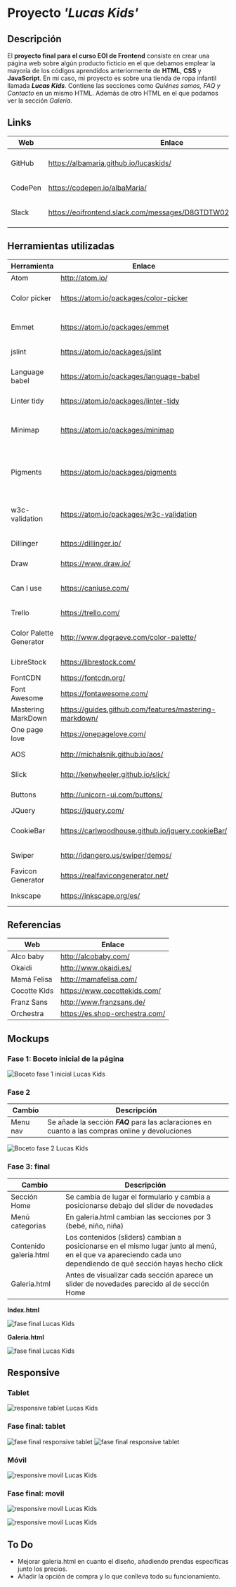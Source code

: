 # **Proyecto _'Lucas Kids'_**



## Descripción
El **proyecto final para el curso EOI de Frontend** consiste en crear una página web sobre algún producto ficticio en el que debamos emplear la mayoría de los códigos aprendidos anteriormente de **HTML**, **CSS** y **JavaScript**.
En mi caso, mi proyecto es sobre una tienda de ropa infantil llamada _**Lucas Kids**_. Contiene las secciones como _Quiénes somos, FAQ y Contacto_ en un mismo HTML. Además de otro HTML en el que podamos ver la sección _Galería_.

## Links
Web | Enlace | Descripción
------------ | ------------- | -------------
GitHub | https://albamaria.github.io/lucaskids/ | GitHub pages _'Lucas Kids'_
CodePen | https://codepen.io/albaMaria/ | Usuario CodePen
Slack | https://eoifrontend.slack.com/messages/D8GTDTW02/team/U8G7YBJKS/ | Usuario Slack *EOI Frontend*

## Herramientas utilizadas
Herramienta | Enlace | Descripción
------------ | ------------- | -------------
Atom | http://atom.io/| Editor de texto
Color picker | https://atom.io/packages/color-picker | Plugin para seleccionar color
Emmet | https://atom.io/packages/emmet | Plugin para mejorar el flujo de trabajo
jslint | https://atom.io/packages/jslint | Plugin informe de errores
Language babel | https://atom.io/packages/language-babel | Plugin gramática del lenguaje
Linter tidy | https://atom.io/packages/linter-tidy | Plugin para Atom
Minimap | https://atom.io/packages/minimap | Plugin para la vista previa del código fuente completo
Pigments | https://atom.io/packages/pigments | Plugin para mostrar colores en proyectos y archivos
w3c-validation | https://atom.io/packages/w3c-validation | Plugin validación archivos HTML y CSS
Dillinger | https://dillinger.io/ | Para editar el README
Draw | https://www.draw.io/ | Para crear los Mockups
Can I use |https://caniuse.com/ | Verificar soporte en navegadores
Trello | https://trello.com/ | Para organizar el trabajo
Color Palette Generator | http://www.degraeve.com/color-palette/ | Para combinaciones de color
LibreStock | https://librestock.com/ | Imágenes gratis
FontCDN | https://fontcdn.org/ | Fuentes
Font Awesome | https://fontawesome.com/ | Librería de iconos
Mastering MarkDown | https://guides.github.com/features/mastering-markdown/ | Apuntes para MarkDown
One page love | https://onepagelove.com/ | Búsqueda de referencias
AOS | http://michalsnik.github.io/aos/ | Librería de scroll
Slick | http://kenwheeler.github.io/slick/ | Librería carousel
Buttons | http://unicorn-ui.com/buttons/ | Librería de botones
JQuery | https://jquery.com/ | Librería JS
CookieBar | https://carlwoodhouse.github.io/jquery.cookieBar/ | Librería creación de cookies
Swiper | http://idangero.us/swiper/demos/ | Librería de swiper/slider
Favicon Generator | https://realfavicongenerator.net/ | Genera los favicon
Inkscape | https://inkscape.org/es/ | Diseño del logo

## Referencias
Web | Enlace
------------ | -------------
Alco baby | http://alcobaby.com/
Okaidi | http://www.okaidi.es/
Mamá Felisa | http://mamafelisa.com/
Cocotte Kids | https://www.cocottekids.com/
Franz Sans | http://www.franzsans.de/
Orchestra | https://es.shop-orchestra.com/

## Mockups
### **Fase 1: Boceto inicial de la página**

![Boceto fase 1 inicial Lucas Kids](https://albamaria.github.io/lucaskids/img/bocetolucaskidsinicial.png "Boceto Lucas Kids fase 1")

### **Fase 2**

Cambio | Descripción
------------ | -------------
Menu nav | Se añade la sección _**FAQ**_ para las aclaraciones en cuanto a las compras online y devoluciones


![Boceto fase 2 Lucas Kids](https://albamaria.github.io/lucaskids/img/bocetolucaskids.png "Boceto Lucas Kids fase 2")

### **Fase 3: final**

Cambio | Descripción
------------ | -------------
Sección Home | Se cambia de lugar el formulario y cambia a posicionarse debajo del slider de novedades
Menú categorias | En galeria.html cambian las secciones por 3 (bebé, niño, niña)
Contenido galeria.html | Los contenidos (sliders) cambian a posicionarse en el mismo lugar junto al menú, en el que va apareciendo cada uno dependiendo de qué sección hayas hecho click
Galeria.html | Antes de visualizar cada sección aparece un slider de novedades parecido al de sección Home

**Index.html**

![fase final Lucas Kids](https://albamaria.github.io/lucaskids/img/capturaLucasKids.png "fase final lucas kids")

**Galeria.html**

![fase final Lucas Kids](https://albamaria.github.io/lucaskids/img/capturaLucasKids2.png "fase final lucas kids")

## Responsive
### **Tablet**
![responsive tablet Lucas Kids](https://albamaria.github.io/lucaskids/img/bocetoResponsiveTablet.png "Boceto responsive tablet")

### **Fase final: tablet**
![fase final responsive tablet](https://albamaria.github.io/lucaskids/img/responsive-tablet.png?raw=true "fase final responsive tablet lucas kids")
![fase final responsive tablet](https://albamaria.github.io/lucaskids/img/responsive-tablet-galeria.png "fase final responsive tablet lucas kids")

### **Móvil**
![responsive movil Lucas Kids](https://albamaria.github.io/lucaskids/img/bocetoResponsiveMovil.png "Boceto responsive movil")

### **Fase final: movil**
![responsive movil Lucas Kids](https://albamaria.github.io/lucaskids/img/responsive-movil.png "Boceto responsive movil")

![responsive movil Lucas Kids](https://albamaria.github.io/lucaskids/img/responsive-movil-galeria.png "Boceto responsive movil")
## To Do
- Mejorar galeria.html en cuanto el diseño, añadiendo prendas específicas junto los precios.
- Añadir la opción de compra y lo que conlleva todo su funcionamiento.

